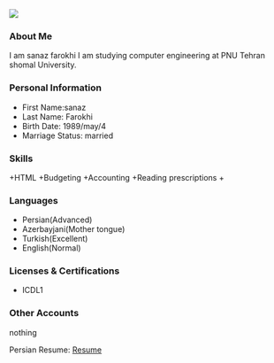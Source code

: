 <img src="https://avatars3.githubusercontent.com/u/74496324?s=400&u=d5ff97b67cdf8e26531c5a94a82623165d4cd4df&v=4">

### About Me

I am sanaz farokhi
I am studying computer engineering at PNU Tehran shomal  University.

### Personal Information

- First Name:sanaz
- Last Name: Farokhi
- Birth Date: 1989/may/4
- Marriage Status: married

### Skills

+HTML
+Budgeting
+Accounting 
+Reading prescriptions
+
### Languages

- Persian(Advanced)
- Azerbayjani(Mother tongue)
- Turkish(Excellent)
- English(Normal)


### Licenses & Certifications

- ICDL1 

### Other Accounts
  nothing
  
  Persian Resume: <a href="https://sanazfarrokhi.github.io/resume-Fa/"> Resume </a>
